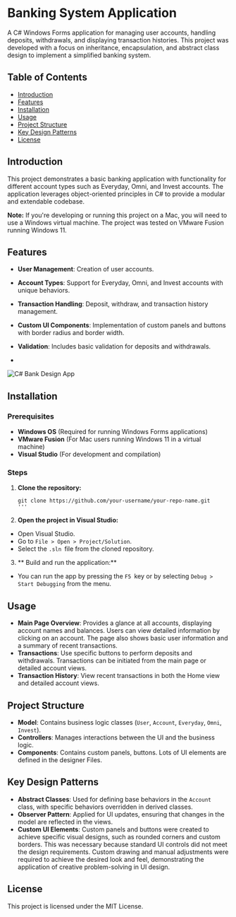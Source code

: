 # Banking System Application

A C# Windows Forms application for managing user accounts, handling deposits, withdrawals, and displaying transaction histories. This project was developed with a focus on inheritance, encapsulation, and abstract class design to implement a simplified banking system.

## Table of Contents

- [Introduction](#introduction)
- [Features](#features)
- [Installation](#installation)
- [Usage](#usage)
- [Project Structure](#project-structure)
- [Key Design Patterns](#key-desing-patterns)
- [License](#license)

## Introduction

This project demonstrates a basic banking application with functionality for different account types such as Everyday, Omni, and Invest accounts. The application leverages object-oriented principles in C# to provide a modular and extendable codebase.

**Note:** If you're developing or running this project on a Mac, you will need to use a Windows virtual machine. The project was tested on VMware Fusion running Windows 11.

## Features

- **User Management**: Creation of user accounts.
- **Account Types**: Support for Everyday, Omni, and Invest accounts with unique behaviors.
- **Transaction Handling**: Deposit, withdraw, and transaction history management.
- **Custom UI Components**: Implementation of custom panels and buttons with border radius and border width.
- **Validation**: Includes basic validation for deposits and withdrawals.

- 

![C# Bank Design App](https://github.com/user-attachments/assets/e6b475b7-08aa-4ad6-84fc-8fcd9627e721)


## Installation

### Prerequisites

- **Windows OS** (Required for running Windows Forms applications)
- **VMware Fusion** (For Mac users running Windows 11 in a virtual machine)
- **Visual Studio** (For development and compilation)

### Steps

1. **Clone the repository:**

   ```
   git clone https://github.com/your-username/your-repo-name.git
   '''

2. **Open the project in Visual Studio:**
- Open Visual Studio.
- Go to `File > Open > Project/Solution`.
- Select the `.sln `file from the cloned repository.

3. ** Build and run the application:**
-  You can run the app by pressing the `F5 `key or by selecting `Debug > Start Debugging` from the menu.

## Usage

- **Main Page Overview**: Provides a glance at all accounts, displaying account names and balances. Users can view detailed information by clicking on an account. The page also shows basic user information and a summary of recent transactions.
- **Transactions**: Use specific buttons to perform deposits and withdrawals. Transactions can be initiated from the main page or detailed account views.
- **Transaction History**: View recent transactions in both the Home view and detailed account views.


## Project Structure

- **Model**: Contains business logic classes (`User`, `Account`, `Everyday`, `Omni`, `Invest`).
- **Controllers**: Manages interactions between the UI and the business logic.
- **Components**: Contains custom panels, buttons. Lots of UI elements are defined in the designer Files.


## Key Design Patterns

- **Abstract Classes**: Used for defining base behaviors in the `Account` class, with specific behaviors overridden in derived classes.
- **Observer Pattern**: Applied for UI updates, ensuring that changes in the model are reflected in the views.
- **Custom UI Elements**: Custom panels and buttons were created to achieve specific visual designs, such as rounded corners and custom borders. This was necessary because standard UI controls did not meet the design requirements. Custom drawing and manual adjustments were required to achieve the desired look and feel, demonstrating the application of creative problem-solving in UI design.
  
## License

This project is licensed under the MIT License. 







